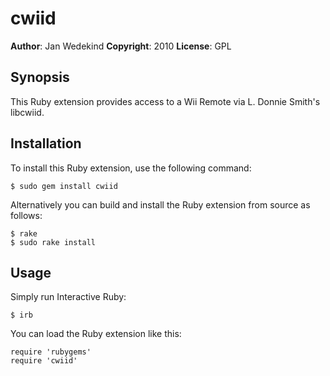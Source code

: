 cwiid
=====

**Author**:       Jan Wedekind
**Copyright**:    2010
**License**:      GPL

Synopsis
--------

This Ruby extension provides access to a Wii Remote via L. Donnie Smith's libcwiid.

Installation
------------

To install this Ruby extension, use the following command:

    $ sudo gem install cwiid

Alternatively you can build and install the Ruby extension from source as follows:

    $ rake
    $ sudo rake install

Usage
-----

Simply run Interactive Ruby:

    $ irb

You can load the Ruby extension like this:

    require 'rubygems'
    require 'cwiid'


